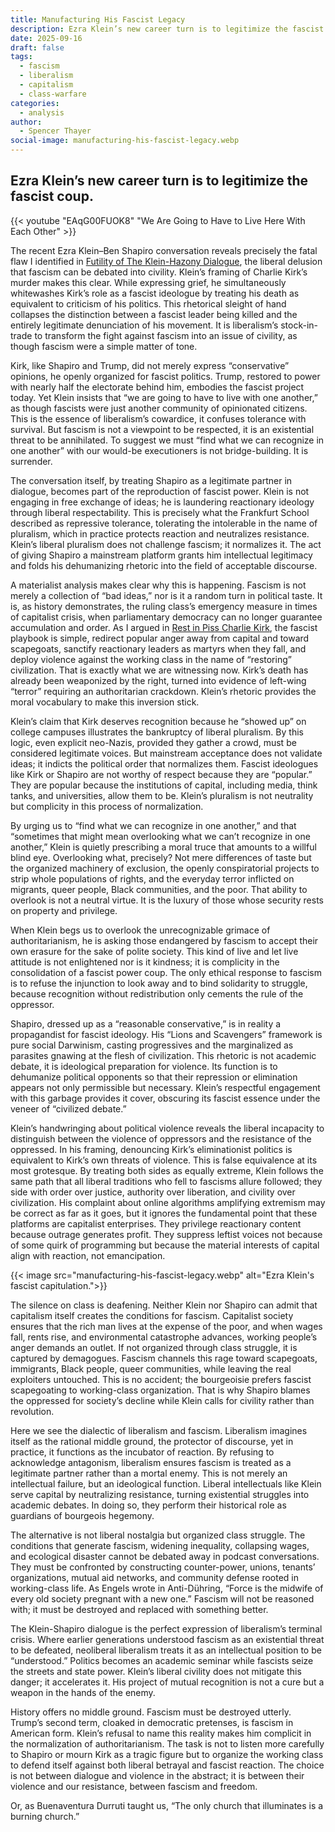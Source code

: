 ```yaml
---
title: Manufacturing His Fascist Legacy
description: Ezra Klein’s new career turn is to legitimize the fascist coup.
date: 2025-09-16
draft: false
tags:
  - fascism
  - liberalism
  - capitalism
  - class-warfare
categories:
  - analysis
author:
  - Spencer Thayer
social-image: manufacturing-his-fascist-legacy.webp
---
```

## Ezra Klein’s new career turn is to legitimize the fascist coup.

{{< youtube "EAqG00FUOK8" "We Are Going to Have to Live Here With Each Other" >}}

The recent Ezra Klein–Ben Shapiro conversation reveals precisely the fatal flaw I identified in [Futility of The Klein-Hazony Dialogue](https://negativematerialism.press/analysis/futility-of-the-klein-hazony-dialogue/), the liberal delusion that fascism can be debated into civility. Klein’s framing of Charlie Kirk’s murder makes this clear. While expressing grief, he simultaneously whitewashes Kirk’s role as a fascist ideologue by treating his death as equivalent to criticism of his politics. This rhetorical sleight of hand collapses the distinction between a fascist leader being killed and the entirely legitimate denunciation of his movement. It is liberalism’s stock-in-trade to transform the fight against fascism into an issue of civility, as though fascism were a simple matter of tone.

Kirk, like Shapiro and Trump, did not merely express “conservative” opinions, he openly organized for fascist politics. Trump, restored to power with nearly half the electorate behind him, embodies the fascist project today. Yet Klein insists that “we are going to have to live with one another,” as though fascists were just another community of opinionated citizens. This is the essence of liberalism’s cowardice, it confuses tolerance with survival. But fascism is not a viewpoint to be respected, it is an existential threat to be annihilated. To suggest we must “find what we can recognize in one another” with our would-be executioners is not bridge-building. It is surrender.

The conversation itself, by treating Shapiro as a legitimate partner in dialogue, becomes part of the reproduction of fascist power. Klein is not engaging in free exchange of ideas; he is laundering reactionary ideology through liberal respectability. This is precisely what the Frankfurt School described as repressive tolerance, tolerating the intolerable in the name of pluralism, which in practice protects reaction and neutralizes resistance. Klein’s liberal pluralism does not challenge fascism; it normalizes it. The act of giving Shapiro a mainstream platform grants him intellectual legitimacy and folds his dehumanizing rhetoric into the field of acceptable discourse.

A materialist analysis makes clear why this is happening. Fascism is not merely a collection of “bad ideas,” nor is it a random turn in political taste. It is, as history demonstrates, the ruling class’s emergency measure in times of capitalist crisis, when parliamentary democracy can no longer guarantee accumulation and order. As I argued in [Rest in Piss Charlie Kirk](https://negativematerialism.press/analysis/rest-in-piss-charlie-kirk/), the fascist playbook is simple, redirect popular anger away from capital and toward scapegoats, sanctify reactionary leaders as martyrs when they fall, and deploy violence against the working class in the name of “restoring” civilization. That is exactly what we are witnessing now. Kirk’s death has already been weaponized by the right, turned into evidence of left-wing “terror” requiring an authoritarian crackdown. Klein’s rhetoric provides the moral vocabulary to make this inversion stick.

Klein’s claim that Kirk deserves recognition because he “showed up” on college campuses illustrates the bankruptcy of liberal pluralism. By this logic, even explicit neo-Nazis, provided they gather a crowd, must be considered legitimate voices. But mainstream acceptance does not validate ideas; it indicts the political order that normalizes them. Fascist ideologues like Kirk or Shapiro are not worthy of respect because they are “popular.” They are popular because the institutions of capital, including media, think tanks, and universities, allow them to be. Klein’s pluralism is not neutrality but complicity in this process of normalization.

By urging us to “find what we can recognize in one another,” and that “sometimes that might mean overlooking what we can’t recognize in one another,” Klein is quietly prescribing a moral truce that amounts to a willful blind eye. Overlooking what, precisely? Not mere differences of taste but the organized machinery of exclusion, the openly conspiratorial projects to strip whole populations of rights, and the everyday terror inflicted on migrants, queer people, Black communities, and the poor. That ability to overlook is not a neutral virtue. It is the luxury of those whose security rests on property and privilege.

When Klein begs us to overlook the unrecognizable grimace of authoritarianism, he is asking those endangered by fascism to accept their own erasure for the sake of polite society. This kind of live and let live attitude is not enlightened nor is it kindness; it is complicity in the consolidation of a fascist power coup. The only ethical response to fascism is to refuse the injunction to look away and to bind solidarity to struggle, because recognition without redistribution only cements the rule of the oppressor.

Shapiro, dressed up as a “reasonable conservative,” is in reality a propagandist for fascist ideology. His “Lions and Scavengers” framework is pure social Darwinism, casting progressives and the marginalized as parasites gnawing at the flesh of civilization. This rhetoric is not academic debate, it is ideological preparation for violence. Its function is to dehumanize political opponents so that their repression or elimination appears not only permissible but necessary. Klein’s respectful engagement with this garbage provides it cover, obscuring its fascist essence under the veneer of “civilized debate.”

Klein’s handwringing about political violence reveals the liberal incapacity to distinguish between the violence of oppressors and the resistance of the oppressed. In his framing, denouncing Kirk’s eliminationist politics is equivalent to Kirk’s own threats of violence. This is false equivalence at its most grotesque. By treating both sides as equally extreme, Klein follows the same path that all liberal traditions who fell to fascisms allure followed; they side with order over justice, authority over liberation, and civility over civilization. His complaint about online algorithms amplifying extremism may be correct as far as it goes, but it ignores the fundamental point that these platforms are capitalist enterprises. They privilege reactionary content because outrage generates profit. They suppress leftist voices not because of some quirk of programming but because the material interests of capital align with reaction, not emancipation. 

{{< image src="manufacturing-his-fascist-legacy.webp" alt="Ezra Klein's fascist capitulation.">}}

The silence on class is deafening. Neither Klein nor Shapiro can admit that capitalism itself creates the conditions for fascism. Capitalist society ensures that the rich man lives at the expense of the poor, and when wages fall, rents rise, and environmental catastrophe advances, working people’s anger demands an outlet. If not organized through class struggle, it is captured by demagogues. Fascism channels this rage toward scapegoats, immigrants, Black people, queer communities, while leaving the real exploiters untouched. This is no accident; the bourgeoisie prefers fascist scapegoating to working-class organization. That is why Shapiro blames the oppressed for society’s decline while Klein calls for civility rather than revolution.

Here we see the dialectic of liberalism and fascism. Liberalism imagines itself as the rational middle ground, the protector of discourse, yet in practice, it functions as the incubator of reaction. By refusing to acknowledge antagonism, liberalism ensures fascism is treated as a legitimate partner rather than a mortal enemy. This is not merely an intellectual failure, but an ideological function. Liberal intellectuals like Klein serve capital by neutralizing resistance, turning existential struggles into academic debates. In doing so, they perform their historical role as guardians of bourgeois hegemony.

The alternative is not liberal nostalgia but organized class struggle. The conditions that generate fascism, widening inequality, collapsing wages, and ecological disaster cannot be debated away in podcast conversations. They must be confronted by constructing counter-power, unions, tenants’ organizations, mutual aid networks, and community defense rooted in working-class life. As Engels wrote in Anti-Dühring, “Force is the midwife of every old society pregnant with a new one.” Fascism will not be reasoned with; it must be destroyed and replaced with something better.

The Klein-Shapiro dialogue is the perfect expression of liberalism’s terminal crisis. Where earlier generations understood fascism as an existential threat to be defeated, neoliberal liberalism treats it as an intellectual position to be “understood.” Politics becomes an academic seminar while fascists seize the streets and state power. Klein’s liberal civility does not mitigate this danger; it accelerates it. His project of mutual recognition is not a cure but a weapon in the hands of the enemy.

History offers no middle ground. Fascism must be destroyed utterly. Trump’s second term, cloaked in democratic pretenses, is fascism in American form. Klein’s refusal to name this reality makes him complicit in the normalization of authoritarianism. The task is not to listen more carefully to Shapiro or mourn Kirk as a tragic figure but to organize the working class to defend itself against both liberal betrayal and fascist reaction. The choice is not between dialogue and violence in the abstract; it is between their violence and our resistance, between fascism and freedom.

Or, as Buenaventura Durruti taught us, “The only church that illuminates is a burning church.”